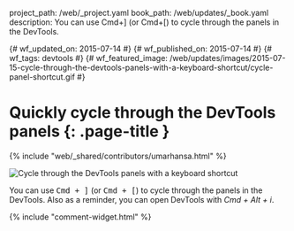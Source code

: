 project_path: /web/_project.yaml
book_path: /web/updates/_book.yaml
description: You can use Cmd+] (or Cmd+[) to cycle through the panels in the DevTools.

{# wf_updated_on: 2015-07-14 #}
{# wf_published_on: 2015-07-14 #}
{# wf_tags: devtools #}
{# wf_featured_image: /web/updates/images/2015-07-15-cycle-through-the-devtools-panels-with-a-keyboard-shortcut/cycle-panel-shortcut.gif #}

# Quickly cycle through the DevTools panels {: .page-title }

{% include "web/_shared/contributors/umarhansa.html" %}


<img src="/web/updates/images/2015-07-15-cycle-through-the-devtools-panels-with-a-keyboard-shortcut/cycle-panel-shortcut.gif" alt="Cycle through the DevTools panels with a keyboard shortcut">

You can use <kbd class="kbd">Cmd + ]</kbd> (or <kbd class="kbd">Cmd + [</kbd>) to cycle through the panels in the DevTools. Also as a reminder, you can open DevTools with <em>Cmd + Alt + i</em>.




		


{% include "comment-widget.html" %}
